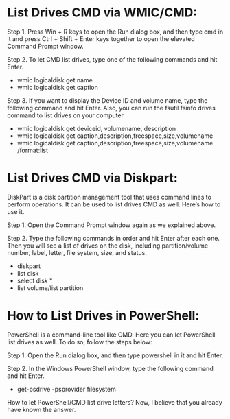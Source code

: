 List Drives CMD via WMIC/CMD:
============================

Step 1. Press Win + R keys to open the Run dialog box, and then type cmd in it and press Ctrl + Shift + Enter keys together to open the elevated Command Prompt window.

Step 2. To let CMD list drives, type one of the following commands and hit Enter.

 - wmic logicaldisk get name
 - wmic logicaldisk get caption

Step 3. If you want to display the Device ID and volume name, type the following command and hit Enter. Also, you can run the fsutil fsinfo drives command to list drives on your computer

 - wmic logicaldisk get deviceid, volumename, description
 - wmic logicaldisk get caption,description,freespace,size,volumename
 - wmic logicaldisk get caption,description,freespace,size,volumename /format:list

List Drives CMD via Diskpart:
============================

DiskPart is a disk partition management tool that uses command lines to perform operations. It can be used to list drives CMD as well. Here’s how to use it.

Step 1. Open the Command Prompt window again as we explained above.

Step 2. Type the following commands in order and hit Enter after each one. Then you will see a list of drives on the disk, including partition/volume number, label, letter, file system, size, and status.

 - diskpart
 - list disk
 - select disk *
 - list volume/list partition

How to List Drives in PowerShell:
================================

PowerShell is a command-line tool like CMD. Here you can let PowerShell list drives as well. To do so, follow the steps below:

Step 1. Open the Run dialog box, and then type powershell in it and hit Enter.

Step 2. In the Windows PowerShell window, type the following command and hit Enter.

 - get-psdrive -psprovider filesystem

How to let PowerShell/CMD list drive letters? Now, I believe that you already have known the answer.
